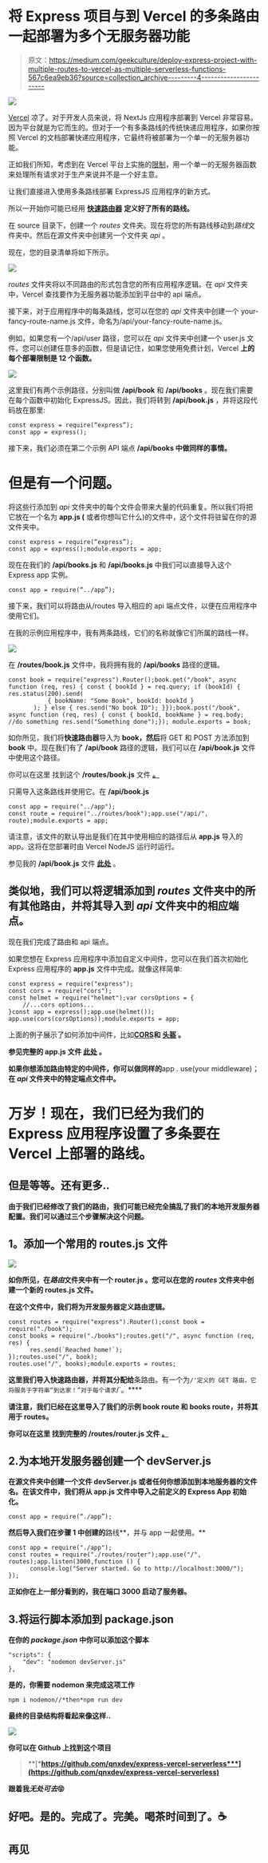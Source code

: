 # 将 Express 项目与到 Vercel 的多条路由一起部署为多个无服务器功能

> 原文：<https://medium.com/geekculture/deploy-express-project-with-multiple-routes-to-vercel-as-multiple-serverless-functions-567c6ea9eb36?source=collection_archive---------4----------------------->

![](img/824d994dcc01c2840b7faa827ade5491.png)

[Vercel](https://vercel.com/) 凉了。对于开发人员来说，将 NextJs 应用程序部署到 Vercel 非常容易。因为平台就是为它而生的。但对于一个有多条路线的传统快递应用程序，如果你按照 Vercel 的文档部署快递应用程序，它最终将被部署为一个单一的无服务器功能。

正如我们所知，考虑到在 Vercel 平台上实施的[限制](https://vercel.com/docs/platform/limits)，用一个单一的无服务器函数来处理所有请求对于生产来说并不是一个好主意。

让我们直接进入使用多条路线部署 ExpressJS 应用程序的新方式。

所以一开始你可能已经用 [**快速路由器**](https://expressjs.com/en/5x/api.html#router) **定义好了所有的路线。**

在 source 目录下，创建一个 *routes* 文件夹。现在将您的所有路线移动到*路线*文件夹中。然后在源文件夹中创建另一个文件夹 *api* 。

现在，您的目录清单将如下所示。

![](img/eb2a738a45922fbfe427c60dc07fbcec.png)

*routes* 文件夹将以不同路由的形式包含您的所有应用程序逻辑。在 *api* 文件夹中，Vercel 查找要作为无服务器功能添加到平台中的 api 端点。

接下来，对于应用程序中的每条路线，您可以在您的 *api* 文件夹中创建一个 your-fancy-route-name.js 文件，命名为/api/your-fancy-route-name.js。

例如，如果您有一个/api/user 路径，您可以在 *api* 文件夹中创建一个 user.js 文件。您可以创建任意多的函数，但是请记住，如果您使用免费计划，Vercel **上的每个部署限制是 12 个函数。**

![](img/5730949d0398f19eaf8b12845060beb3.png)

这里我们有两个示例路径，分别叫做 **/api/book** 和 **/api/books** 。现在我们需要在每个函数中初始化 ExpressJS。因此，我们将转到 **/api/book.js** ，并将这段代码放在那里:

```
const express = require(“express”);
const app = express();
```

接下来，我们必须在第二个示例 API 端点 **/api/books 中做同样的事情。**

# 但是有一个问题。

将这些行添加到 *api* 文件夹中的每个文件会带来大量的代码重复。所以我们将把它放在一个名为 **app.js (** 或者你想叫它什么)的文件中，这个文件将驻留在你的源文件夹中。

```
const express = require(“express”);
const app = express();module.exports = app;
```

现在在我们的 **/api/books.js** 和 **/api/books.js** 中我们可以直接导入这个 Express app 实例。

```
const app = require(“../app”);
```

接下来，我们可以将路由从/routes 导入相应的 api 端点文件，以便在应用程序中使用它们。

在我的示例应用程序中，我有两条路线，它们的名称就像它们所属的路线一样。

![](img/7915cffb63351e384387bff5afe50ea1.png)

在 **/routes/book.js** 文件中，我将拥有我的 **/api/books** 路径的逻辑。

```
const book = require("express").Router();book.get("/book", async function (req, res) { const { bookId } = req.query; if (bookId) { res.status(200).send(
           { bookName: "Some Book", bookId: bookId }
       ); } else { res.send("No book ID"); }});book.post("/book", async function (req, res) { const { bookId, bookName } = req.body; //do something res.send("Something done");}); module.exports = book;
```

如你所见，我们将**快速路由器**导入为 **book，然后**将 GET 和 POST 方法添加到 **book** 中。现在我们有了 **/api/book** 路径的逻辑，我们可以在 **/api/book.js** 文件中使用这个路径。

你可以在这里 找到这个 **/routes/book.js** 文件 [**。**](https://github.com/qnxdev/express-vercel-serverless/blob/master/routes/book.js)

只需导入这条路线并使用它。在 **/api/book.js**

```
const app = require("../app");
const route = require("../routes/book");app.use("/api/", route);module.exports = app;
```

请注意，该文件的默认导出是我们在其中使用相应的路径后从 **app.js** 导入的 app。这将在您部署时由 Vercel NodeJS 运行时运行。

参见我的 **/api/book.js** 文件 [**此处**](https://github.com/qnxdev/express-vercel-serverless/blob/master/api/book.js) 。

## 类似地，我们可以将逻辑添加到 *routes* 文件夹中的所有其他路由，并将其导入到 *api* 文件夹中的相应端点。

现在我们完成了路由和 api 端点。

如果您想在 Express 应用程序中添加自定义中间件，您可以在我们首次初始化 Express 应用程序的 **app.js** 文件中完成。就像这样简单:

```
const express = require("express");
const cors = require("cors");
const helmet = require("helmet");var corsOptions = {
    //...cors options...
}const app = express();app.use(helmet());
app.use(cors(corsOptions));module.exports = app;
```

上面的例子展示了如何添加中间件，比如[**CORS**](https://www.npmjs.com/package/cors)**和 [**头盔**](https://www.npmjs.com/package/helmet) 。**

**参见完整的 **app.js** 文件 [**此处**](https://github.com/qnxdev/express-vercel-serverless/blob/master/app.js) 。**

**如果你想添加路由特定的中间件，你可以做同样的**app . use(your middleware)；**在 *api* 文件夹中的特定端点文件中。**

# **万岁！现在，我们已经为我们的 Express 应用程序设置了多条要在 Vercel 上部署的路线。**

## **但是等等。还有更多..**

**由于我们已经修改了我们的路由，我们可能已经完全搞乱了我们的本地开发服务器配置。我们可以通过三个步骤解决这个问题。**

## ****1。添加一个常用的 routes.js 文件****

**![](img/8419fefbe15e6924743d4cacdf36cc92.png)**

**如你所见，在*路由*文件夹中有一个 **router.js** 。您可以在您的 *routes* 文件夹中创建一个新的 **routes.js** 文件。**

**在这个文件中，我们将为开发服务器定义路由逻辑。**

```
const routes = require("express").Router();const book = require("./book");
const books = require("./books");routes.get("/", async function (req, res) { 
      res.send(`Reached home!`); 
});routes.use("/", book);
routes.use("/", books);module.exports = routes;
```

**这里我们导入快速路由器，并将其分配给**条路由。有一个为`/'定义的 GET 路由，它将服务于字符串“到达家！”对于每个请求`/`。****

**请注意，我们已经在这里导入了我们的示例 **book** route 和 **books** route，并将其用于 **routes。****

**你可以在这里 **找到完整的 **/routes/router.js** 文件 [**。**](https://github.com/qnxdev/express-vercel-serverless/blob/master/routes/router.js)****

## **2.为本地开发服务器创建一个 devServer.js**

**在源文件夹中创建一个文件 **devServer.js** 或者任何你想添加到本地服务器的文件名。在该文件中，我们将从 **app.js** 文件中导入之前定义的 Express App 初始化。**

```
const app = require(“./app”);
```

**然后导入我们在步骤 1 中创建的**路线**，并与 app 一起使用。**

```
const app = require("./app");
const routes = require("./routes/router");app.use("/", routes);app.listen(3000,function () {
      console.log("Server started. Go to http://localhost:3000/");
});
```

**正如你在上一部分看到的，我在端口 3000 启动了服务器。**

## **3.将运行脚本添加到 **package.json****

**在你的 ***package.json*** 中你可以添加这个脚本**

```
"scripts": {
    "dev": "nodemon devServer.js"
},
```

**是的，你需要 nodemon 来完成这项工作**

```
npm i nodemon//*then*npm run dev
```

**最终的目录结构将看起来像这样..**

**![](img/d406fdd4719bad2a661b9f603211b056.png)**

**你可以在 Github 上找到这个项目**

> **[***https://github.com/qnxdev/express-vercel-serverless***](https://github.com/qnxdev/express-vercel-serverless)**

**跟着我*无处可去*😝**

## **好吧。是的。完成了。完美。喝茶时间到了。☕️**

## **再见**